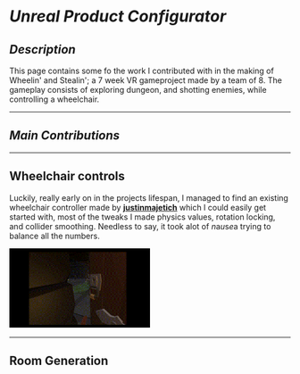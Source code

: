 # *Unreal Product Configurator*

## *Description*

This page contains some fo the work I contributed with in the making of Wheelin' and Stealin'; a 7 week VR gameproject made by a team of 8. 
The gameplay consists of exploring dungeon, and shotting enemies, while controlling a wheelchair.

----

## *Main Contributions*

----

## **Wheelchair controls**

Luckily, really early on in the projects lifespan, I managed to find an existing wheelchair controller made by [**justinmajetich**](https://github.com/justinmajetich/vr-wheelchair) which I could easily get started with,
most of the tweaks I made physics values, rotation locking, and collider smoothing. Needless to say, it took alot of *n*a*u*s*e*a trying to balance all the numbers.

<img src="Images\wheelchairaction.gif" width="50%"/>

----

## **Room Generation**
